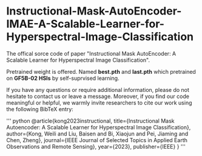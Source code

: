# Instructional-Mask-AutoEncoder-IMAE-A-Scalable-Learner-for-Hyperspectral-Image-Classification


The offical sorce code of paper "Instructional Mask AutoEncoder: A Scalable Learner for Hyperspectral Image Classification". 


Pretrained weight is offered. Named **best.pth** and **last.pth** which pretrained on **GF5B-02 HSIs** by self-suprvised learning.

If you have any questions or require additional information, please do not hesitate to contact us or leave a message. 
Moreover, if you find our code meaningful or helpful, we warmly invite researchers to cite our work using the following BibTeX entry:


''' python
@article{kong2023instructional,
  title={Instructional Mask Autoencoder: A Scalable Learner for Hyperspectral Image Classification},
  author={Kong, Weili and Liu, Baisen and Bi, Xiaojun and Pei, Jiaming and Chen, Zheng},
  journal={IEEE Journal of Selected Topics in Applied Earth Observations and Remote Sensing},
  year={2023},
  publisher={IEEE}
}
'''

